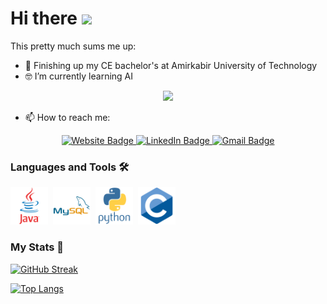  <h1 >
   Hi there
   <img src="https://media.giphy.com/media/hvRJCLFzcasrR4ia7z/giphy.gif" width="30"/>
</h1>

This pretty much sums me up: 

- 🫠 Finishing up my CE bachelor's at Amirkabir University of Technology
- 🤓 I’m currently learning AI
<div id="header" align="center">
  <img src="https://media.giphy.com/media/zN2IXI0TEnalqdlCkZ/giphy.gif" width="100"/>
</div>

- 📫 How to reach me: 

<div id="badges" align="center">
 <a href="https://maedemir.github.io/">
    <img src="https://img.shields.io/badge/Website-yellow?style=for-the-badge&logo=Website&logoColor=white" alt="Website Badge"/>
  </a>
  <a href="https://www.linkedin.com/in/maedehmirzazadeh/">
    <img src="https://img.shields.io/badge/LinkedIn-blue?style=for-the-badge&logo=linkedin&logoColor=white" alt="LinkedIn Badge"/>
  </a>
  <a href="https://www.maeede.mir@gmail.com">
    <img src="https://img.shields.io/badge/Gmail-red?style=for-the-badge&logo=gmail&logoColor=white" alt="Gmail Badge"/>
  </a>
</div>


### Languages and Tools 🛠️  
<div>
  <img src="https://github.com/devicons/devicon/blob/master/icons/java/java-original-wordmark.svg" title="Java" alt="Java" width="60" height="60"/>&nbsp;
  <img src="https://github.com/devicons/devicon/blob/master/icons/mysql/mysql-original-wordmark.svg" title="MySQL"  alt="MySQL" width="60" height="60"/>&nbsp;
<img src="https://github.com/devicons/devicon/blob/master/icons/python/python-original-wordmark.svg" title="Python"  alt="Python" width="60" height="60"/>&nbsp;
 <img src="https://github.com/devicons/devicon/blob/master/icons/c/c-original.svg" title="C"  alt="C" width="60" height="60"/>&nbsp;
 
 ### My Stats 🗿
[![GitHub Streak](http://github-readme-streak-stats.herokuapp.com?user=maedemir&theme=neon-dark&background=000000)](https://git.io/streak-stats)
 
 [![Top Langs](https://github-readme-stats.vercel.app/api/top-langs/?username=maedemir&layout=compact&theme=vision-friendly-dark)](https://github.com/anuraghazra/github-readme-stats)

